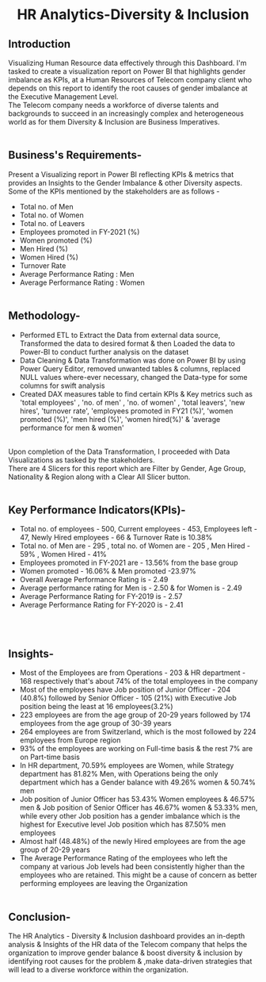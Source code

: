 <h1 align ="center"> HR Analytics-Diversity & Inclusion </h1>

## Introduction 
Visualizing Human Resource data effectively through this Dashboard. I'm tasked to create a visualization report on Power BI that highlights gender imbalance as KPIs, at a Human Resources of Telecom company client who depends on this report to identify the root causes of gender imbalance at the Executive Management Level.<br>
The Telecom company needs a workforce of diverse talents and backgrounds to succeed in an increasingly complex and heterogeneous world as for them Diversity & Inclusion are Business Imperatives.<br><br>

## Business's Requirements-
Present a Visualizing report in Power BI reflecting KPIs & metrics that provides an Insights to the Gender Imbalance & other Diversity aspects. Some of the KPIs mentioned by the stakeholders are as follows -<br>
* Total no. of Men
* Total no. of Women
* Total no. of Leavers
* Employees promoted in FY-2021 (%)
* Women promoted (%)
* Men Hired (%)
* Women Hired (%)
* Turnover Rate
* Average Performance Rating : Men
* Average Performance Rating : Women <br><br>

## Methodology-
* Performed ETL to Extract the Data from external data source, Transformed the data to desired format & then Loaded the data to Power-BI to conduct further analysis on the dataset
* Data Cleaning & Data Transformation was done on Power BI by using Power Query Editor, removed unwanted tables & columns, replaced NULL values where-ever necessary, changed the Data-type for some columns for swift analysis
* Created DAX measures table to find certain KPIs & Key metrics such as 'total employees' , 'no. of men' , 'no. of women' , 'total leavers', 'new hires', 'turnover rate', 'employees promoted in FY21 (%)', 'women promoted (%)', 'men hired (%)', 'women hired(%)' & 'average performance for men & women'

<br>
Upon completion of the Data Transformation, I proceeded with Data Visualizations as tasked by the stakeholders. <br>There are 4 Slicers for this report which are Filter by Gender, Age Group, Nationality & Region along with a Clear All Slicer button.
<br><br>

## Key Performance Indicators(KPIs)-
* Total no. of employees - 500, Current employees - 453, Employees left - 47, Newly Hired employees - 66 & Turnover Rate is 10.38%
* Total no. of Men are - 295 , total no. of Women are - 205 , Men Hired - 59% , Women Hired - 41%
* Employees promoted in FY-2021 are - 13.56% from the base group
* Women promoted - 16.06% & Men promoted -23.97%
* Overall Average Performance Rating is - 2.49
* Average performance rating for Men is - 2.50 & for Women is - 2.49
* Average Performance Rating for FY-2019 is - 2.57
* Average Performance Rating for FY-2020 is - 2.41
  
<br><br>

## Insights-
* Most of the Employees are from Operations - 203 & HR department - 168 respectively that's about 74% of the total employees in the company
* Most of the employees have Job position of Junior Officer - 204 (40.8%) followed by Senior Officer - 105 (21%) with Executive Job position being the least at 16 employees(3.2%)
* 223 employees are from the age group of 20-29 years followed by 174 employees from the age group of 30-39 years
* 264 employees are from Switzerland, which is the most followed by 224 employees from Europe region
* 93% of the employees are working on Full-time basis & the rest 7% are on Part-time basis
* In HR department, 70.59% employees are Women, while Strategy department has 81.82% Men, with Operations being the only department which has a Gender balance with 49.26% women & 50.74% men
* Job position of Junior Officer has 53.43% Women employees & 46.57% men & Job position of Senior Officer has 46.67% women & 53.33% men, while every other Job position has a gender imbalance which is the highest for Executive level Job position which has 87.50% men employees
* Almost half (48.48%) of the newly Hired employees are from the age group of 20-29 years
* The Average Performance Rating of the employees who left the company at various Job levels had been consistently higher than the employees who are retained. This might be a cause of concern as better performing employees are leaving the Organization
<br><br>

## Conclusion-
The HR Analytics - Diversity & Inclusion dashboard provides an in-depth analysis & Insights of the HR data of the Telecom company that helps the organization to improve gender balance & boost diversity & inclusion by identifying root causes for the problem & ,make data-driven strategies that will lead to a diverse workforce within the organization.
